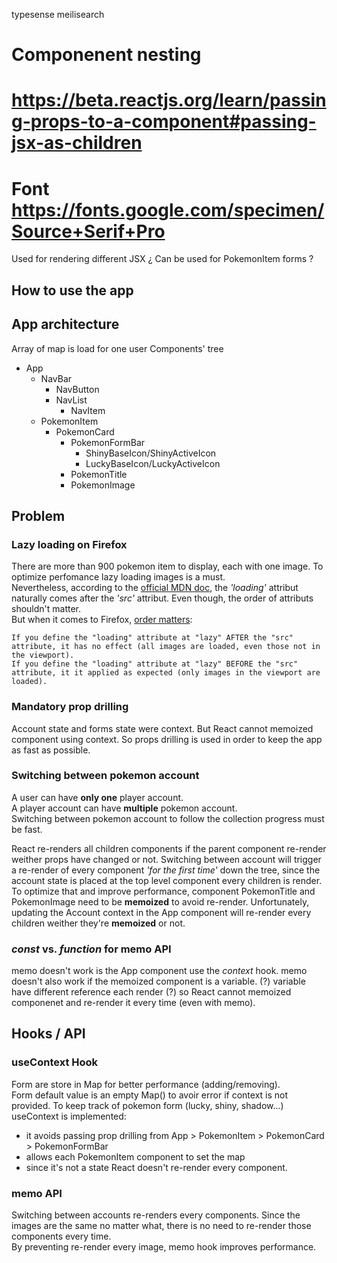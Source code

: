 typesense
meilisearch

# Componenent nesting 
# https://beta.reactjs.org/learn/passing-props-to-a-component#passing-jsx-as-children
# Font https://fonts.google.com/specimen/Source+Serif+Pro
Used for rendering different JSX
¿ Can be used for PokemonItem forms ?

## How to use the app

## App architecture

Array of map is load for one user
Components' tree
- App
  - NavBar
    - NavButton
    - NavList
      - NavItem
  - PokemonItem
    - PokemonCard
      - PokemonFormBar
        - ShinyBaseIcon/ShinyActiveIcon
        - LuckyBaseIcon/LuckyActiveIcon
      - PokemonTitle
      - PokemonImage

## Problem 
### Lazy loading on Firefox
There are more than 900 pokemon item to display, each with one image. To optimize perfomance lazy loading images is a must.  
Nevertheless, according to the [official MDN doc](https://developer.mozilla.org/fr/docs/Web/HTML/Element/img#attributs), the _'loading'_ attribut naturally comes after the _'src'_ attribut. Even though, the order of attributs shouldn't matter.  
But when it comes to Firefox, [order matters](https://bugzilla.mozilla.org/show_bug.cgi?id=1647077):

    If you define the "loading" attribute at "lazy" AFTER the "src" attribute, it has no effect (all images are loaded, even those not in the viewport).
    If you define the "loading" attribute at "lazy" BEFORE the "src" attribute, it it applied as expected (only images in the viewport are loaded).

### Mandatory prop drilling
Account state and forms state were context. But React cannot memoized component using context. So props drilling is used in order to keep the app as fast as possible.

### Switching between pokemon account
A user can have **only one** player account.  
A player account can have **multiple** pokemon account.  
Switching between pokemon account to follow the collection progress must be fast.  

React re-renders all children components if the parent component re-render weither props have changed or not.
Switching between account will trigger a re-render of every component _'for the first time'_ down the tree, since the account state is placed at the top level component every children is render.
To optimize that and improve performance, component PokemonTitle and PokemonImage need to be **memoized** to avoid re-render.
Unfortunately, updating the Account context in the App component will re-render every children weither they're **memoized** or not.


### _const_ vs. _function_ for memo API
memo doesn't work is the App component use the _context_ hook.
memo doesn't also work if the memoized component is a variable. (?) variable have different reference each render (?) so React cannot memoized componenet and re-render it every time (even with memo).

## Hooks / API
### useContext Hook
Form are store in Map for better performance (adding/removing).  
Form default value is an empty Map() to avoir error if context is not provided.
To keep track of pokemon form (lucky, shiny, shadow...) useContext is implemented:
- it avoids passing prop drilling from App > PokemonItem > PokemonCard > PokemonFormBar
- allows each PokemonItem component to set the map
- since it's not a state React doesn't re-render every component.


### memo API
Switching between accounts re-renders every components. Since the images are the same no matter what, there is no need to re-render those components every time.  
By preventing re-render every image, memo hook improves performance. 
